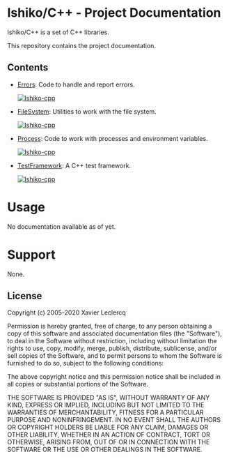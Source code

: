 # Ishiko/C++ - Project Documentation

Ishiko/C++ is a set of C++ libraries.

This repository contains the project documentation.

## Contents

- [Errors](https://github.com/Ishiko-cpp/Errors): Code to handle and report errors.

  [![Ishiko-cpp](https://circleci.com/gh/Ishiko-cpp/Errors.svg?style=shield)](https://circleci.com/gh/Ishiko-cpp/Errors)

- [FileSystem](https://github.com/Ishiko-cpp/FileSystem): Utilities to work with the file system.

  [![Ishiko-cpp](https://circleci.com/gh/Ishiko-cpp/FileSystem.svg?style=shield)](https://circleci.com/gh/Ishiko-cpp/FileSystem)

- [Process](https://github.com/Ishiko-cpp/Process): Code to work with processes and environment variables.

  [![Ishiko-cpp](https://circleci.com/gh/Ishiko-cpp/Process.svg?style=shield)](https://circleci.com/gh/Ishiko-cpp/Process)

- [TestFramework](https://github.com/Ishiko-cpp/TestFramework): A C++ test framework.

  [![Ishiko-cpp](https://circleci.com/gh/Ishiko-cpp/TestFramework.svg?style=shield)](https://circleci.com/gh/Ishiko-cpp/TestFramework)

# Usage

No documentation available as of yet.

# Support

None.

## License

Copyright (c) 2005-2020 Xavier Leclercq

Permission is hereby granted, free of charge, to any person obtaining a
copy of this software and associated documentation files (the "Software"),
to deal in the Software without restriction, including without limitation
the rights to use, copy, modify, merge, publish, distribute, sublicense,
and/or sell copies of the Software, and to permit persons to whom the
Software is furnished to do so, subject to the following conditions:

The above copyright notice and this permission notice shall be included in
all copies or substantial portions of the Software.

THE SOFTWARE IS PROVIDED "AS IS", WITHOUT WARRANTY OF ANY KIND, EXPRESS OR
IMPLIED, INCLUDING BUT NOT LIMITED TO THE WARRANTIES OF MERCHANTABILITY,
FITNESS FOR A PARTICULAR PURPOSE AND NONINFRINGEMENT. IN NO EVENT SHALL
THE AUTHORS OR COPYRIGHT HOLDERS BE LIABLE FOR ANY CLAIM, DAMAGES OR OTHER
LIABILITY, WHETHER IN AN ACTION OF CONTRACT, TORT OR OTHERWISE, ARISING
FROM, OUT OF OR IN CONNECTION WITH THE SOFTWARE OR THE USE OR OTHER DEALINGS
IN THE SOFTWARE.
